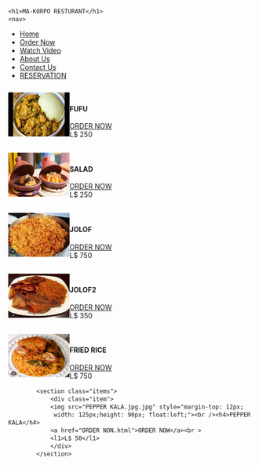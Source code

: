 <!DOCTYPE html>
<html lang="en">
<head>
    <meta charset="UTF-8">
    <meta http-equiv="X-UA-Compatible" content="IE=edge">
    <meta name="viewport" content="width=device-width, initial-scale=1.0">
    <title>MA-KORPO RESTURANT</title>
    <link rel="stylesheet" type="text/css"href="FOODIES PLACE.CSS">
</head>

<body>

    <h1>MA-KORPO RESTURANT</h1>
    <nav>
<ul>
    <a href="#"><li>Home</li></a>
    <a href="ORDER NON.html"><li>Order Now</li></a>
    <a href="#"><li>Watch Video</li></a>
    <a href="About Us"><li>About Us</li></a>
    <a href="Contact.html"><li>Contact Us</li></a>
    <a href="RESERVATION.html"><li>RESERVATION</li></a>
    
</ul> 
</nav>


<section class="items">
<div class="item">
 <img src="FUFU.jpg.jfif"style="margin-top: 12px;
 width: 125px;height: 90px; float:left;"><br /><h4>FUFU</h4>
<a href="ORDER NON.html">ORDER NOW</a><br >
<l1>L$ 250</l1>
</div>
</section><br >
<section class="items">
    <div class="item">
     <img src="SALAD.jpg.jfif" style="margin-top: 12px;
     width: 125px;height: 90px; float:left;"><br /><h4>SALAD</h4>
    <a href="ORDER NON.html">ORDER NOW</a><br >
    <l1>L$ 250</l1>
    </div>
    </section><br >
    <section class="items">
        <div class="item">
         <img src="JOLOF.html.jpg" style="margin-top: 12px;
         width: 125px;height: 90px; float:left;"><br /><h4>JOLOF</h4>
        <a href="ORDER NON.html">ORDER NOW</a><br >
        <l1>L$ 750</l1>
        </div>
        </section><br >
        <section class="items">
            <div class="item">
             <img src="JOLOF2.html.jpg" style="margin-top: 12px;
             width: 125px;height: 90px; float:left;"><br /><h4>JOLOF2</h4>
            <a href="ORDER NON.html">ORDER NOW</a><br >
            <l1>L$ 350</l1>
            </div>
            </section><br >
            <section class="items">
                <div class="item">
                 <img src="FRED RICE.html.jpg" style="margin-top: 12px;
                 width: 125px;height: 90px; float:left;"><br /><h4>FRIED RICE</h4>
                <a href="ORDER NON.html">ORDER NOW</a><br >
                <l1>L$ 750</l1>
                </div>
            </section>
            
            <section class="items">
                <div class="item">
                <img src="PEPPER KALA.jpg.jpg" style="margin-top: 12px;
                 width: 125px;height: 90px; float:left;"><br /><h4>PEPPER KALA</h4>
                <a href="ORDER NON.html">ORDER NOW</a><br >
                <l1>L$ 50</l1>
                </div>
            </section>
</table>
        
</body>
</html>
